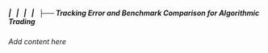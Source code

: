 ##### |   |   |   |   ├── Tracking Error and Benchmark Comparison for Algorithmic Trading

*Add content here*